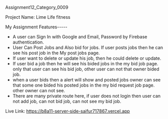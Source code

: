 Assignment12_Category_0009

Project Name: Lime Life fitness

My Assignment Features-----

- A user can Sign In with Google and Email, Password by Firebase authentication. 
- User Can Post Jobs and Also bid for jobs. If user posts jobs then he can see his post job in the My post jobs page. 
- If user want to delete or update his job, then he could delete or update. 
- If user bid a job then he will see his bided jobs in the my bid job page. only that user can see his bid job, other user can not that owner bided job.
- when a user bids then a alert will show and posted jobs owner can see that some one bided his posted jobs in the my bid request job page. other owner can not see. 
- There are many private route here, if user does not login then user can not add job, can not bid job, can not see my bid job. 

Live Link: https://b8a11-server-side-saifur717867.vercel.app